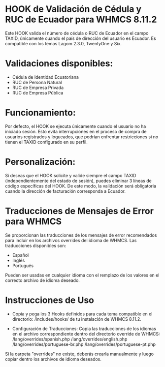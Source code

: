 # HOOK de Validación de Cédula y RUC de Ecuador para WHMCS 8.11.2

Este HOOK valida el número de cédula o RUC de Ecuador en el campo TAXID, únicamente cuando el país de dirección del usuario es Ecuador. Es compatible con los temas Lagom 2.3.0, TwentyOne y Six.

# Validaciones disponibles:
- Cédula de Identidad Ecuatoriana
- RUC de Persona Natural
- RUC de Empresa Privada
- RUC de Empresa Pública

# Funcionamiento:
Por defecto, el HOOK se ejecuta únicamente cuando el usuario no ha iniciado sesión. Esto evita interrupciones en el proceso de compra de usuarios registrados y logueados, que podrían enfrentar restricciones si no tienen el TAXID configurado en su perfil.

# Personalización:
Si deseas que el HOOK solicite y valide siempre el campo TAXID (independientemente del estado de sesión), puedes eliminar 3 líneas de código específicas del HOOK. De este modo, la validación será obligatoria cuando la dirección de facturación corresponda a Ecuador.

# Traducciones de Mensajes de Error para WHMCS
Se proporcionan las traducciones de los mensajes de error recomendados para incluir en los archivos overrides del idioma de WHMCS. Las traducciones disponibles son:

- Español
- Inglés
- Portugués

Pueden ser usadas en cualquier idioma con el remplazo de los valores en el correcto archivo de idioma deseado.

# Instrucciones de Uso
- Copia y pega los 3 Hooks definidos para cada tema compatible en el directorio:
/includes/hooks/ de tu instalación de WHMCS 8.11.2.

- Configuración de Traducciones:
Copia las traducciones de los idiomas en el archivo correspondiente dentro del directorio override de WHMCS:
/lang/overrides/spanish.php
/lang/overrides/english.php
/lang/overrides/portuguese-br.php
/lang/overrides/portuguese-pt.php

Si la carpeta "overrides" no existe, deberás crearla manualmente y luego copiar dentro los archivos de idioma deseados.
